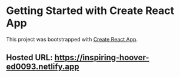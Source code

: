 # Getting Started with Create React App

This project was bootstrapped with [Create React App](https://github.com/facebook/create-react-app).

## Hosted URL: https://inspiring-hoover-ed0093.netlify.app


